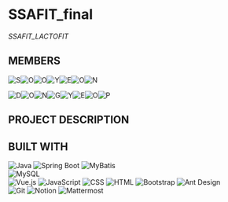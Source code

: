 # SSAFIT_final 

*SSAFIT_LACTOFIT*

## MEMBERS

![S](https://img.shields.io/badge/-%23FFC0CB?style=flat-square&logo=sega&logoColor=white)![O](https://img.shields.io/badge/-%23FF69B4?style=flat-square&logo=opera&logoColor=white)![O](https://img.shields.io/badge/-%23FF1493?style=flat-square&logo=operagx&logoColor=white)![Y](https://img.shields.io/badge/-%23DB7093?style=flat-square&logo=ycombinator&logoColor=white)![E](https://img.shields.io/badge/-%23C71585?style=flat-square&logo=etsy&logoColor=white)![O](https://img.shields.io/badge/-%23FFB6C1?style=flat-square&logo=osano&logoColor=white)![N](https://img.shields.io/badge/-%23FF00FF?style=flat-square&logo=netflix&logoColor=white)


![D](https://img.shields.io/badge/-%231E90FF?style=flat-square&logo=d&logoColor=white)![O](https://img.shields.io/badge/-%231A74D3?style=flat-square&logo=opera&logoColor=white)![N](https://img.shields.io/badge/-%231563A9?style=flat-square&logo=naver&logoColor=white)![G](https://img.shields.io/badge/-%2312428E?style=flat-square&logo=google&logoColor=white)![Y](https://img.shields.io/badge/-%230F3074?style=flat-square&logo=yubico&logoColor=white)![E](https://img.shields.io/badge/-%230B1E5A?style=flat-square&logo=erlang&logoColor=white)![O](https://img.shields.io/badge/-%23000080?style=flat-square&logo=operagx&logoColor=white)![P](https://img.shields.io/badge/-%23000040?style=flat-square&logo=planet&logoColor=white)

## PROJECT DESCRIPTION


## BUILT WITH

![Java](https://img.shields.io/badge/Java-000000?style=flat-square&logo=openjdk&logoColor=white)
![Spring Boot](https://img.shields.io/badge/Spring_Boot-6DB33F?style=flat-square&logo=spring-boot&logoColor=white)
![MyBatis](https://img.shields.io/badge/MyBatis-FA5941?style=flat-square&logo=mybatis&logoColor=white)<br>
![MySQL](https://img.shields.io/badge/MySQL-4479A1?style=flat-square&logo=mysql&logoColor=white)
<br>
![Vue.js](https://img.shields.io/badge/Vue.js-4FC08D?style=flat-square&logo=vue.js&logoColor=white)
![JavaScript](https://img.shields.io/badge/JavaScript-F7DF1E?style=flat-square&logo=javascript&logoColor=black)
![CSS](https://img.shields.io/badge/CSS-1572B6?style=flat-square&logo=css3&logoColor=white)
![HTML](https://img.shields.io/badge/HTML-E34F26?style=flat-square&logo=html5&logoColor=white)
![Bootstrap](https://img.shields.io/badge/Bootstrap-7952B3?style=flat-square&logo=bootstrap&logoColor=white)
![Ant Design](https://img.shields.io/badge/Ant%20Design-0170FE?style=flat-square&logo=ant-design&logoColor=white)<br>
![Git](https://img.shields.io/badge/Git-F05032?style=flat-square&logo=git&logoColor=white) 
![Notion](https://img.shields.io/badge/Notion-000000?style=flat-square&logo=notion&logoColor=white)
![Mattermost](https://img.shields.io/badge/Mattermost-0058CC?style=flat-square&logo=mattermost&logoColor=white)<br>
